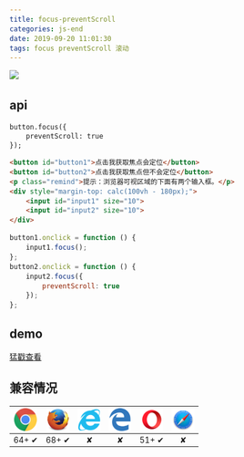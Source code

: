 ```yaml
---
title: focus-preventScroll
categories: js-end
date: 2019-09-20 11:01:30
tags: focus preventScroll 滚动
---
```


<img src="/images/img-folder/focus.gif" width="400"/>

<!-- more -->

## api
```
button.focus({ 
    preventScroll: true 
});
```

```html
<button id="button1">点击我获取焦点会定位</button>
<button id="button2">点击我获取焦点但不会定位</button>
<p class="remind">提示：浏览器可视区域的下面有两个输入框。</p>
<div style="margin-top: calc(100vh - 180px);">
    <input id="input1" size="10">
    <input id="input2" size="10">
</div>
```
```javascript
button1.onclick = function () {
    input1.focus();
};
button2.onclick = function () {
    input2.focus({ 
        preventScroll: true 
    });
};
```
## demo
[猛戳查看](https://www.songyanbin.com/demo/focus.html)
## 兼容情况
<img src="https://raw.githubusercontent.com/xiaosongread/github-xiaosongread-hexo/master/img-folder/icon/chrome.png" width="40" hegiht="40" align=center /> |<img src="https://raw.githubusercontent.com/xiaosongread/github-xiaosongread-hexo/master/img-folder/icon/firefox.png" width="40" hegiht="40" align=center />|<img src="https://raw.githubusercontent.com/xiaosongread/github-xiaosongread-hexo/master/img-folder/icon/ie.png" width="40" hegiht="40" align=center />|<img src="https://raw.githubusercontent.com/xiaosongread/github-xiaosongread-hexo/master/img-folder/icon/edge.png" width="40" hegiht="40" align=center />|<img src="https://raw.githubusercontent.com/xiaosongread/github-xiaosongread-hexo/master/img-folder/icon/opera.png" width="40" hegiht="40" align=center />|<img src="https://raw.githubusercontent.com/xiaosongread/github-xiaosongread-hexo/master/img-folder/icon/safari.png" width="40" hegiht="40" align=center />
---|:--:|:--:|:--:|:--:|:--:
64+ ✔|68+ ✔|✘|✘|51+ ✔|✘